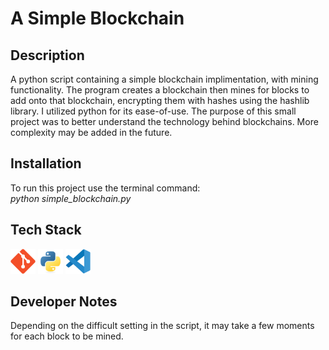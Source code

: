 # A Simple Blockchain

<h2>Description</h2>
A python script containing a simple blockchain implimentation, with mining functionality. The program creates a blockchain then mines for blocks to add onto that blockchain, encrypting them with hashes using the hashlib library. I utilized python for its ease-of-use.
The purpose of this small project was to better understand the technology behind blockchains.
More complexity may be added in the future.
<br>
<h2>Installation</h2>
To run this project use the terminal command:
<br>
<i>python simple_blockchain.py</i>
<br>
<h2>Tech Stack</h2>
<div id ="badges">
  <img src="https://github.com/devicons/devicon/blob/master/icons/git/git-original.svg" title="Git" alt="Git" width="40" height="40">
  <img src="https://github.com/devicons/devicon/blob/master/icons/python/python-original.svg" title="Python" alt="Python" width="40" height="40">
  <img src="https://github.com/devicons/devicon/blob/master/icons/vscode/vscode-original.svg" title="VScode" alt="VScode" width="40" height="40">
</div>
<h2>Developer Notes</h2>
Depending on the difficult setting in the script, it may take a few moments for each block to be mined.
<br>
